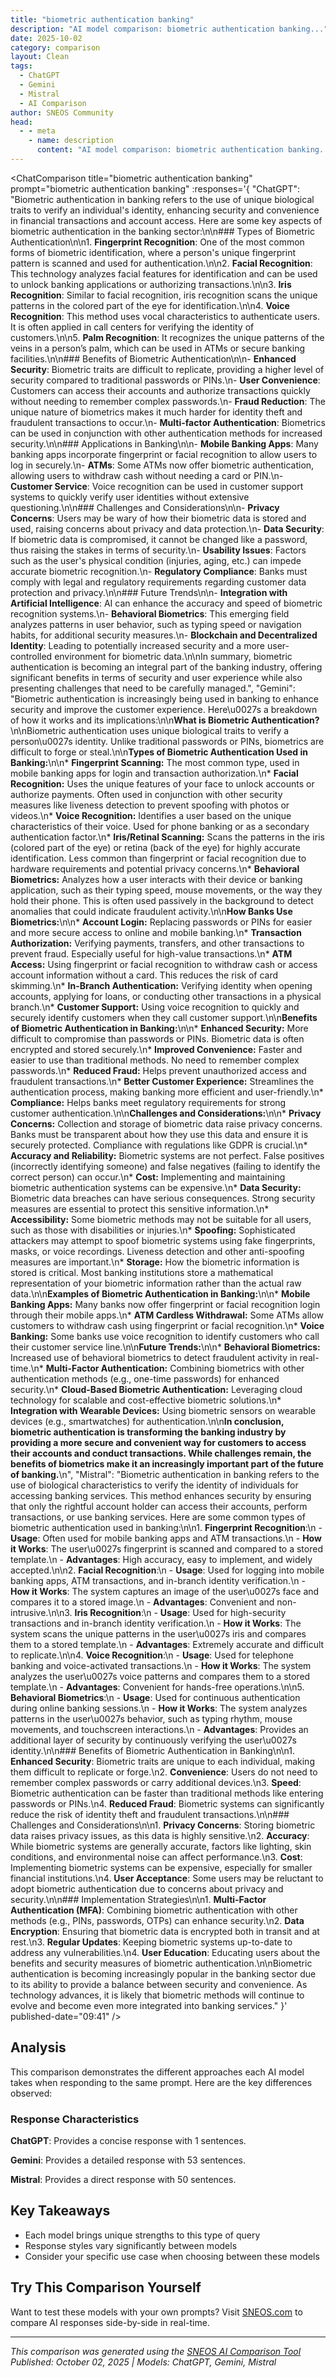 ```yaml
---
title: "biometric authentication banking"
description: "AI model comparison: biometric authentication banking..."
date: 2025-10-02
category: comparison
layout: Clean
tags:
  - ChatGPT
  - Gemini
  - Mistral
  - AI Comparison
author: SNEOS Community
head:
  - - meta
    - name: description
      content: "AI model comparison: biometric authentication banking..."
---
```


<ChatComparison
  title="biometric authentication banking"
  prompt="biometric authentication banking"
  :responses='{
    "ChatGPT": "Biometric authentication in banking refers to the use of unique biological traits to verify an individual's identity, enhancing security and convenience in financial transactions and account access. Here are some key aspects of biometric authentication in the banking sector:\n\n### Types of Biometric Authentication\n\n1. **Fingerprint Recognition**: One of the most common forms of biometric identification, where a person's unique fingerprint pattern is scanned and used for authentication.\n\n2. **Facial Recognition**: This technology analyzes facial features for identification and can be used to unlock banking applications or authorizing transactions.\n\n3. **Iris Recognition**: Similar to facial recognition, iris recognition scans the unique patterns in the colored part of the eye for identification.\n\n4. **Voice Recognition**: This method uses vocal characteristics to authenticate users. It is often applied in call centers for verifying the identity of customers.\n\n5. **Palm Recognition**: It recognizes the unique patterns of the veins in a person’s palm, which can be used in ATMs or secure banking facilities.\n\n### Benefits of Biometric Authentication\n\n- **Enhanced Security**: Biometric traits are difficult to replicate, providing a higher level of security compared to traditional passwords or PINs.\n- **User Convenience**: Customers can access their accounts and authorize transactions quickly without needing to remember complex passwords.\n- **Fraud Reduction**: The unique nature of biometrics makes it much harder for identity theft and fraudulent transactions to occur.\n- **Multi-factor Authentication**: Biometrics can be used in conjunction with other authentication methods for increased security.\n\n### Applications in Banking\n\n- **Mobile Banking Apps**: Many banking apps incorporate fingerprint or facial recognition to allow users to log in securely.\n- **ATMs**: Some ATMs now offer biometric authentication, allowing users to withdraw cash without needing a card or PIN.\n- **Customer Service**: Voice recognition can be used in customer support systems to quickly verify user identities without extensive questioning.\n\n### Challenges and Considerations\n\n- **Privacy Concerns**: Users may be wary of how their biometric data is stored and used, raising concerns about privacy and data protection.\n- **Data Security**: If biometric data is compromised, it cannot be changed like a password, thus raising the stakes in terms of security.\n- **Usability Issues**: Factors such as the user's physical condition (injuries, aging, etc.) can impede accurate biometric recognition.\n- **Regulatory Compliance**: Banks must comply with legal and regulatory requirements regarding customer data protection and privacy.\n\n### Future Trends\n\n- **Integration with Artificial Intelligence**: AI can enhance the accuracy and speed of biometric recognition systems.\n- **Behavioral Biometrics**: This emerging field analyzes patterns in user behavior, such as typing speed or navigation habits, for additional security measures.\n- **Blockchain and Decentralized Identity**: Leading to potentially increased security and a more user-controlled environment for biometric data.\n\nIn summary, biometric authentication is becoming an integral part of the banking industry, offering significant benefits in terms of security and user experience while also presenting challenges that need to be carefully managed.",
    "Gemini": "Biometric authentication is increasingly being used in banking to enhance security and improve the customer experience. Here\u0027s a breakdown of how it works and its implications:\n\n**What is Biometric Authentication?**\n\nBiometric authentication uses unique biological traits to verify a person\u0027s identity. Unlike traditional passwords or PINs, biometrics are difficult to forge or steal.\n\n**Types of Biometric Authentication Used in Banking:**\n\n*   **Fingerprint Scanning:** The most common type, used in mobile banking apps for login and transaction authorization.\n*   **Facial Recognition:** Uses the unique features of your face to unlock accounts or authorize payments.  Often used in conjunction with other security measures like liveness detection to prevent spoofing with photos or videos.\n*   **Voice Recognition:** Identifies a user based on the unique characteristics of their voice. Used for phone banking or as a secondary authentication factor.\n*   **Iris/Retinal Scanning:** Scans the patterns in the iris (colored part of the eye) or retina (back of the eye) for highly accurate identification.  Less common than fingerprint or facial recognition due to hardware requirements and potential privacy concerns.\n*   **Behavioral Biometrics:** Analyzes how a user interacts with their device or banking application, such as their typing speed, mouse movements, or the way they hold their phone. This is often used passively in the background to detect anomalies that could indicate fraudulent activity.\n\n**How Banks Use Biometrics:**\n\n*   **Account Login:** Replacing passwords or PINs for easier and more secure access to online and mobile banking.\n*   **Transaction Authorization:** Verifying payments, transfers, and other transactions to prevent fraud.  Especially useful for high-value transactions.\n*   **ATM Access:** Using fingerprint or facial recognition to withdraw cash or access account information without a card.  This reduces the risk of card skimming.\n*   **In-Branch Authentication:**  Verifying identity when opening accounts, applying for loans, or conducting other transactions in a physical branch.\n*   **Customer Support:**  Using voice recognition to quickly and securely identify customers when they call customer support.\n\n**Benefits of Biometric Authentication in Banking:**\n\n*   **Enhanced Security:** More difficult to compromise than passwords or PINs. Biometric data is often encrypted and stored securely.\n*   **Improved Convenience:** Faster and easier to use than traditional methods.  No need to remember complex passwords.\n*   **Reduced Fraud:** Helps prevent unauthorized access and fraudulent transactions.\n*   **Better Customer Experience:** Streamlines the authentication process, making banking more efficient and user-friendly.\n*   **Compliance:** Helps banks meet regulatory requirements for strong customer authentication.\n\n**Challenges and Considerations:**\n\n*   **Privacy Concerns:**  Collection and storage of biometric data raise privacy concerns.  Banks must be transparent about how they use this data and ensure it is securely protected.  Compliance with regulations like GDPR is crucial.\n*   **Accuracy and Reliability:** Biometric systems are not perfect.  False positives (incorrectly identifying someone) and false negatives (failing to identify the correct person) can occur.\n*   **Cost:** Implementing and maintaining biometric authentication systems can be expensive.\n*   **Data Security:**  Biometric data breaches can have serious consequences. Strong security measures are essential to protect this sensitive information.\n*   **Accessibility:**  Some biometric methods may not be suitable for all users, such as those with disabilities or injuries.\n*   **Spoofing:**  Sophisticated attackers may attempt to spoof biometric systems using fake fingerprints, masks, or voice recordings. Liveness detection and other anti-spoofing measures are important.\n*   **Storage:** How the biometric information is stored is critical. Most banking institutions store a mathematical representation of your biometric information rather than the actual raw data.\n\n**Examples of Biometric Authentication in Banking:**\n\n*   **Mobile Banking Apps:** Many banks now offer fingerprint or facial recognition login through their mobile apps.\n*   **ATM Cardless Withdrawal:** Some ATMs allow customers to withdraw cash using fingerprint or facial recognition.\n*   **Voice Banking:** Some banks use voice recognition to identify customers who call their customer service line.\n\n**Future Trends:**\n\n*   **Behavioral Biometrics:** Increased use of behavioral biometrics to detect fraudulent activity in real-time.\n*   **Multi-Factor Authentication:** Combining biometrics with other authentication methods (e.g., one-time passwords) for enhanced security.\n*   **Cloud-Based Biometric Authentication:** Leveraging cloud technology for scalable and cost-effective biometric solutions.\n*   **Integration with Wearable Devices:** Using biometric sensors on wearable devices (e.g., smartwatches) for authentication.\n\n**In conclusion, biometric authentication is transforming the banking industry by providing a more secure and convenient way for customers to access their accounts and conduct transactions. While challenges remain, the benefits of biometrics make it an increasingly important part of the future of banking.**\n",
    "Mistral": "Biometric authentication in banking refers to the use of biological characteristics to verify the identity of individuals for accessing banking services. This method enhances security by ensuring that only the rightful account holder can access their accounts, perform transactions, or use banking services. Here are some common types of biometric authentication used in banking:\n\n1. **Fingerprint Recognition**:\n   - **Usage**: Often used for mobile banking apps and ATM transactions.\n   - **How it Works**: The user\u0027s fingerprint is scanned and compared to a stored template.\n   - **Advantages**: High accuracy, easy to implement, and widely accepted.\n\n2. **Facial Recognition**:\n   - **Usage**: Used for logging into mobile banking apps, ATM transactions, and in-branch identity verification.\n   - **How it Works**: The system captures an image of the user\u0027s face and compares it to a stored image.\n   - **Advantages**: Convenient and non-intrusive.\n\n3. **Iris Recognition**:\n   - **Usage**: Used for high-security transactions and in-branch identity verification.\n   - **How it Works**: The system scans the unique patterns in the user\u0027s iris and compares them to a stored template.\n   - **Advantages**: Extremely accurate and difficult to replicate.\n\n4. **Voice Recognition**:\n   - **Usage**: Used for telephone banking and voice-activated transactions.\n   - **How it Works**: The system analyzes the user\u0027s voice patterns and compares them to a stored template.\n   - **Advantages**: Convenient for hands-free operations.\n\n5. **Behavioral Biometrics**:\n   - **Usage**: Used for continuous authentication during online banking sessions.\n   - **How it Works**: The system analyzes patterns in the user\u0027s behavior, such as typing rhythm, mouse movements, and touchscreen interactions.\n   - **Advantages**: Provides an additional layer of security by continuously verifying the user\u0027s identity.\n\n### Benefits of Biometric Authentication in Banking\n\n1. **Enhanced Security**: Biometric traits are unique to each individual, making them difficult to replicate or forge.\n2. **Convenience**: Users do not need to remember complex passwords or carry additional devices.\n3. **Speed**: Biometric authentication can be faster than traditional methods like entering passwords or PINs.\n4. **Reduced Fraud**: Biometric systems can significantly reduce the risk of identity theft and fraudulent transactions.\n\n### Challenges and Considerations\n\n1. **Privacy Concerns**: Storing biometric data raises privacy issues, as this data is highly sensitive.\n2. **Accuracy**: While biometric systems are generally accurate, factors like lighting, skin conditions, and environmental noise can affect performance.\n3. **Cost**: Implementing biometric systems can be expensive, especially for smaller financial institutions.\n4. **User Acceptance**: Some users may be reluctant to adopt biometric authentication due to concerns about privacy and security.\n\n### Implementation Strategies\n\n1. **Multi-Factor Authentication (MFA)**: Combining biometric authentication with other methods (e.g., PINs, passwords, OTPs) can enhance security.\n2. **Data Encryption**: Ensuring that biometric data is encrypted both in transit and at rest.\n3. **Regular Updates**: Keeping biometric systems up-to-date to address any vulnerabilities.\n4. **User Education**: Educating users about the benefits and security measures of biometric authentication.\n\nBiometric authentication is becoming increasingly popular in the banking sector due to its ability to provide a balance between security and convenience. As technology advances, it is likely that biometric methods will continue to evolve and become even more integrated into banking services."
  }'
  published-date="09:41"
/>

## Analysis

This comparison demonstrates the different approaches each AI model takes when responding to the same prompt. Here are the key differences observed:

### Response Characteristics

**ChatGPT**: Provides a concise response with 1 sentences. 

**Gemini**: Provides a detailed response with 53 sentences. 

**Mistral**: Provides a direct response with 50 sentences. 

## Key Takeaways

- Each model brings unique strengths to this type of query
- Response styles vary significantly between models
- Consider your specific use case when choosing between these models

## Try This Comparison Yourself

Want to test these models with your own prompts? Visit [SNEOS.com](https://sneos.com) to compare AI responses side-by-side in real-time.

---

*This comparison was generated using the [SNEOS AI Comparison Tool](https://sneos.com)*
*Published: October 02, 2025 | Models: ChatGPT, Gemini, Mistral*
